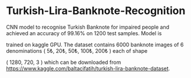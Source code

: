 # Turkish-Lira-Banknote-Recognition

CNN model to recognise Turkish Banknote for impaired people and achieved an accuracy of 99.16% on 1200 test samples.  Model is

trained on kaggle GPU. The dataset contains 6000 banknote images of 6 denominations ( 5₺, 20₺, 50₺, 100₺, 200₺ ) each of shape

( 1280, 720, 3 ) which can be downloaded from https://www.kaggle.com/baltacifatih/turkish-lira-banknote-dataset.
